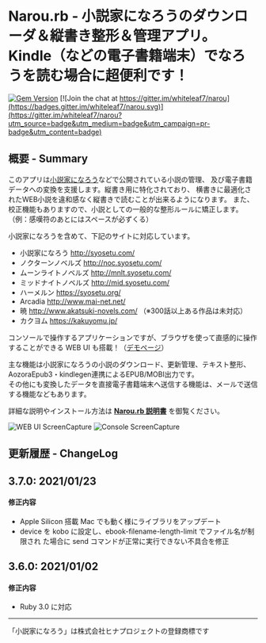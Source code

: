 Narou.rb - 小説家になろうのダウンローダ＆縦書き整形＆管理アプリ。Kindle（などの電子書籍端末）でなろうを読む場合に超便利です！
===================================================================================

[![Gem Version](https://badge.fury.io/rb/narou.svg)](http://badge.fury.io/rb/narou)
[![Join the chat at https://gitter.im/whiteleaf7/narou](https://badges.gitter.im/whiteleaf7/narou.svg)](https://gitter.im/whiteleaf7/narou?utm_source=badge&utm_medium=badge&utm_campaign=pr-badge&utm_content=badge)

概要 - Summary
--------------
このアプリは[小説家になろう](http://syosetu.com/)などで公開されている小説の管理、
及び電子書籍データへの変換を支援します。縦書き用に特化されており、
横書きに最適化されたWEB小説を違和感なく縦書きで読むことが出来るようになります。
また、校正機能もありますので、小説としての一般的な整形ルールに矯正します。（例：感嘆符のあとにはスペースが必ずくる）

小説家になろうを含めて、下記のサイトに対応しています。
+ 小説家になろう http://syosetu.com/
+ ノクターンノベルズ http://noc.syosetu.com/
+ ムーンライトノベルズ http://mnlt.syosetu.com/
+ ミッドナイトノベルズ http://mid.syosetu.com/
+ ハーメルン https://syosetu.org/
+ Arcadia http://www.mai-net.net/
+ 暁 http://www.akatsuki-novels.com/ （※300話以上ある作品は未対応）
+ カクヨム https://kakuyomu.jp/

コンソールで操作するアプリケーションですが、ブラウザを使って直感的に操作することができる WEB UI も搭載！（[デモページ](http://whiteleaf7.github.io/narou/demo/)）

主な機能は小説家になろうの小説のダウンロード、更新管理、テキスト整形、AozoraEpub3・kindlegen連携によるEPUB/MOBI出力です。  
その他にも変換したデータを直接電子書籍端末へ送信する機能は、メールで送信する機能などもあります。

詳細な説明やインストール方法は **[Narou.rb 説明書](https://github.com/whiteleaf7/narou/wiki)** を御覧ください。

![WEB UI ScreenCapture](https://raw.github.com/wiki/whiteleaf7/narou/images/webui_cap.png)
![Console ScreenCapture](https://raw.github.com/wiki/whiteleaf7/narou/images/narou_cap.gif)

更新履歴 - ChangeLog
--------------------

3.7.0: 2021/01/23
-----------------
#### 修正内容
- Apple Silicon 搭載 Mac でも動く様にライブラリをアップデート
- device を kobo に設定し、ebook-filename-length-limit でファイル名が制限され
  た場合に send コマンドが正常に実行できない不具合を修正


3.6.0: 2021/01/02
-----------------
#### 修正内容
- Ruby 3.0 に対応

----

「小説家になろう」は株式会社ヒナプロジェクトの登録商標です
